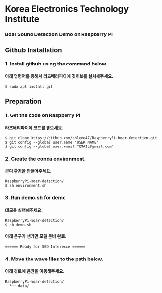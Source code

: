 # Korea Electronics Technology Institute   
### Boar Sound Detection Demo on Raspberry Pi   
   
   
## Github Installation   
### 1. Install github using the command below.
#### 아래 명령어를 통해서 라즈베리파이에 깃허브를 설치해주세요.
```
$ sudo apt install git
```      

   
## Preparation    
### 1. Get the code on Raspberry Pi.
#### 라즈베리파이에 코드를 받으세요.  
```
$ git clone https://github.com/shleee47/RaspberryPi-boar-detection.git
$ git config --global user.name "USER NAME"
$ git config --global user.email "EMAIL@gmail.com"   
```     
### 2. Create the conda environment.   
#### 콘다 환경을 만들어주세요.   
```
RaspberryPi-boar-detection/  
$ sh environment.sh
```      
   
### 3. Run demo.sh for demo   
#### 데모를 실행해주세요.
```
RaspberryPi-boar-detection/  
$ sh demo.sh
```            
#### 아래 문구가 생기면 모델 준비 완료.
```
====== Ready for SED Inference ======
```      
   
### 4. Move the wave files to the path below.
#### 아래 경로에 음원을 이동해주세요.
```
RaspberryPi-boar-detection/  
  └── data/
```          
   
